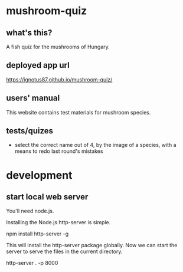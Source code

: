 # mushroom-quiz

## what's this?
A fish quiz for the mushrooms of Hungary.

## deployed app url
https://ignotus87.github.io/mushroom-quiz/

## users' manual

This website contains test materials for mushroom species.


## tests/quizes
 * select the correct name out of 4, by the image of a species, with a means to redo last round's mistakes

# development

## start local web server

You'll need node.js.

Installing the Node.js http-server is simple.

npm install http-server -g

This will install the http-server package globally. Now we can start the server to serve the files in the current directory.

http-server . -p 8000
